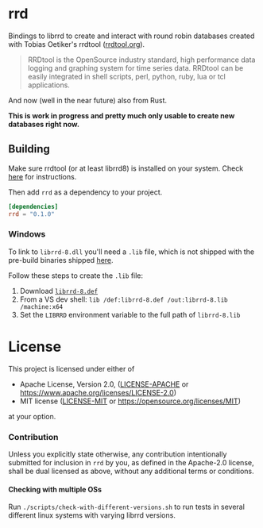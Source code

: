 # rrd

Bindings to librrd to create and interact with round robin databases created with Tobias
Oetiker's rrdtool ([rrdtool.org](https://www.rrdtool.org/)).

> RRDtool is the OpenSource industry standard, high performance data logging and graphing
> system for time series data. RRDtool can be easily integrated in shell scripts, perl, python,
> ruby, lua or tcl applications.

And now (well in the near future) also from Rust.

**This is work in progress and pretty much only usable to
create new databases right now.**

## Building

Make sure rrdtool (or at least librrd8) is installed on your system.
Check [here](https://rrdtool.org/download.en.html) for instructions.

Then add `rrd` as a dependency to your project.

```toml
[dependencies]
rrd = "0.1.0"
```

### Windows

To link to `librrd-8.dll` you'll need a `.lib` file, which is not
shipped with the pre-build binaries shipped [here](https://github.com/oetiker/rrdtool-1.x/releases).

Follow these steps to create the `.lib` file:
1. Download [`librrd-8.def`](https://github.com/oetiker/rrdtool-1.x/raw/master/win32/librrd-8.def)
2. From a VS dev shell: `lib /def:librrd-8.def /out:librrd-8.lib /machine:x64`
3. Set the `LIBRRD` environment variable to the full path of `librrd-8.lib`

# License

This project is licensed under either of

 * Apache License, Version 2.0, ([LICENSE-APACHE](LICENSE-APACHE) or
   https://www.apache.org/licenses/LICENSE-2.0)
 * MIT license ([LICENSE-MIT](LICENSE-MIT) or
   https://opensource.org/licenses/MIT)

at your option.

### Contribution

Unless you explicitly state otherwise, any contribution intentionally submitted
for inclusion in `rrd` by you, as defined in the Apache-2.0 license, shall be
dual licensed as above, without any additional terms or conditions.

#### Checking with multiple OSs

Run `./scripts/check-with-different-versions.sh` to run tests in several different linux systems with varying librrd versions.